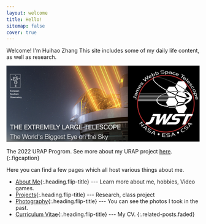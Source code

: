```yaml
---
layout: welcome
title: Hello!
sitemap: false
cover: true
---
```


Welcome! I'm Huihao Zhang
This site includes some of my daily life content, as well as research.

![Surp 2021 Cohort](/assets/img/first_main_page.png)

The 2022 URAP Progrom. See more about my URAP project [here](_projects/extinction.md).
{:.figcaption}

Here you can find a few pages which all host various things about me.

* [About Me]{:.heading.flip-title} --- Learn more about me, hobbies, Video games.
* [Projects]{:.heading.flip-title} --- Research, class project
* [Photography]{:.heading.flip-title} --- You can see the photos I took in the past.
* [Curriculum Vitae]{:.heading.flip-title} --- My CV.
{:.related-posts.faded}

[Projects]: projects
[About Me]: about
[Photography]: photography
[Curriculum Vitae]: cv
